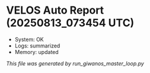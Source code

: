# VELOS Auto Report (20250813_073454 UTC)

- System: OK
- Logs: summarized
- Memory: updated

_This file was generated by run_giwanos_master_loop.py_
